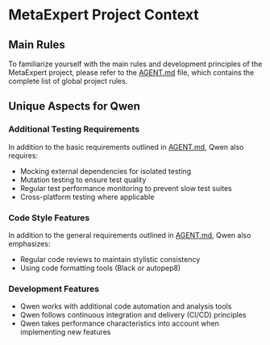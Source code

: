 ﻿# MetaExpert Project Context

## Main Rules

To familiarize yourself with the main rules and development principles of the MetaExpert project, please refer to the [AGENT.md](AGENT.md) file, which contains the complete list of global project rules.

## Unique Aspects for Qwen

### Additional Testing Requirements

In addition to the basic requirements outlined in [AGENT.md](AGENT.md), Qwen also requires:

- Mocking external dependencies for isolated testing
- Mutation testing to ensure test quality
- Regular test performance monitoring to prevent slow test suites
- Cross-platform testing where applicable

### Code Style Features

In addition to the general requirements outlined in [AGENT.md](AGENT.md), Qwen also emphasizes:

- Regular code reviews to maintain stylistic consistency
- Using code formatting tools (Black or autopep8)

### Development Features

- Qwen works with additional code automation and analysis tools
- Qwen follows continuous integration and delivery (CI/CD) principles
- Qwen takes performance characteristics into account when implementing new features
